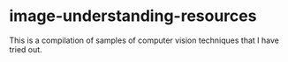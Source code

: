 # image-understanding-resources
This is a compilation of samples of computer vision techniques that I have tried out.
